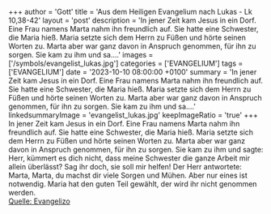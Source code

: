 +++
author = 'Gott'
title = 'Aus dem Heiligen Evangelium nach Lukas - Lk 10,38-42'
layout = 'post'
description = 'In jener Zeit kam Jesus in ein Dorf. Eine Frau namens Marta nahm ihn freundlich auf. Sie hatte eine Schwester, die Maria hieß. Maria setzte sich dem Herrn zu Füßen und hörte seinen Worten zu. Marta aber war ganz davon in Anspruch genommen, für ihn zu sorgen. Sie kam zu ihm und sa....'
images = ['/symbols/evangelist_lukas.jpg']
categories = ['EVANGELIUM']
tags = ['EVANGELIUM']
date = '2023-10-10 08:00:00 +0100'
summary = 'In jener Zeit kam Jesus in ein Dorf. Eine Frau namens Marta nahm ihn freundlich auf. Sie hatte eine Schwester, die Maria hieß. Maria setzte sich dem Herrn zu Füßen und hörte seinen Worten zu. Marta aber war ganz davon in Anspruch genommen, für ihn zu sorgen. Sie kam zu ihm und sa....'
linkedsummaryImage = 'evangelist_lukas.jpg'
keepImageRatio = 'true'
+++
In jener Zeit kam Jesus in ein Dorf. Eine Frau namens Marta nahm ihn freundlich auf.
Sie hatte eine Schwester, die Maria hieß. Maria setzte sich dem Herrn zu Füßen und hörte seinen Worten zu.
Marta aber war ganz davon in Anspruch genommen, für ihn zu sorgen. Sie kam zu ihm und sagte: Herr, kümmert es dich nicht, dass meine Schwester die ganze Arbeit mir allein überlässt? Sag ihr doch, sie soll mir helfen!
Der Herr antwortete: Marta, Marta, du machst dir viele Sorgen und Mühen.<!--more-->
Aber nur eines ist notwendig. Maria hat den guten Teil gewählt, der wird ihr nicht genommen werden.<br> [Quelle: Evangelizo](https://evangeliumtagfuertag.org/DE/gospel)